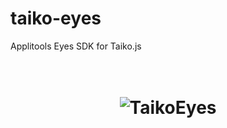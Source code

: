 # taiko-eyes
Applitools Eyes SDK for Taiko.js


<h1 align="center">
	<br>
	<img src="images/taikk-eyes.png" alt="TaikoEyes">
	<br>
	<br>
	<br>
</h1>
